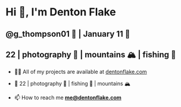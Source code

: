 # Hi 👋, I'm Denton Flake
## @g_thompson01 🤍 | January 11 💍
## 22 | photography 📸 | mountains 🏔️ | fishing 🎣

- 👨‍💻 All of my projects are available at [dentonflake.com](https://www.dentonflake.com)

- 💬 22 | photography 📸 | fishing 🎣 | mountains 🏔️

- 📫 How to reach me **me@dentonflake.com**



<!--
**dentonflake/dentonflake** is a ✨ _special_ ✨ repository because its `README.md` (this file) appears on your GitHub profile.

Here are some ideas to get you started:

- 🔭 I’m currently working on ...
- 🌱 I’m currently learning ...
- 👯 I’m looking to collaborate on ...
- 🤔 I’m looking for help with ...
- 💬 Ask me about ...
- 📫 How to reach me: ...
- 😄 Pronouns: ...
- ⚡ Fun fact: ...
-->
